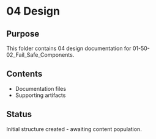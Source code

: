 # 04 Design

## Purpose
This folder contains 04 design documentation for 01-50-02_Fail_Safe_Components.

## Contents
- Documentation files
- Supporting artifacts

## Status
Initial structure created - awaiting content population.
